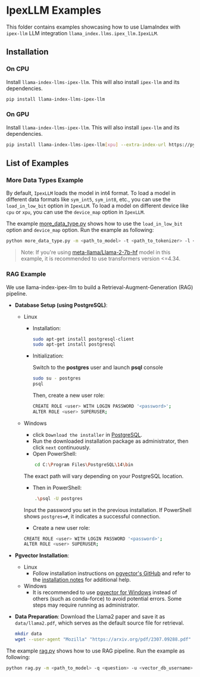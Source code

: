 # IpexLLM Examples

This folder contains examples showcasing how to use LlamaIndex with `ipex-llm` LLM integration `llama_index.llms.ipex_llm.IpexLLM`.

## Installation

### On CPU

Install `llama-index-llms-ipex-llm`. This will also install `ipex-llm` and its dependencies.

```bash
pip install llama-index-llms-ipex-llm
```

### On GPU

Install `llama-index-llms-ipex-llm`. This will also install `ipex-llm` and its dependencies.

```bash
pip install llama-index-llms-ipex-llm[xpu] --extra-index-url https://pytorch-extension.intel.com/release-whl/stable/xpu/us/
```

## List of Examples

### More Data Types Example

By default, `IpexLLM` loads the model in int4 format. To load a model in different data formats like `sym_int5`, `sym_int8`, etc., you can use the `load_in_low_bit` option in `IpexLLM`. To load a model on different device like `cpu` or `xpu`, you can use the `device_map` option in `IpexLLM`.

The example [more_data_type.py](./more_data_type.py) shows how to use the `load_in_low_bit` option and `device_map` option. Run the example as following:

```bash
python more_data_type.py -m <path_to_model> -t <path_to_tokenizer> -l <low_bit_format> -d <device>
```

> Note: If you're using [meta-llama/Llama-2-7b-hf](https://huggingface.co/meta-llama/Llama-2-7b-hf) model in this example, it is recommended to use transformers version
> <=4.34.

### RAG Example

We use llama-index-ipex-llm to build a Retrieval-Augment-Generation (RAG) pipeline.

- **Database Setup (using PostgreSQL)**:

  - Linux

    - Installation:
      ```bash
      sudo apt-get install postgresql-client
      sudo apt-get install postgresql
      ```
    - Initialization:

      Switch to the **postgres** user and launch **psql** console

      ```bash
      sudo su - postgres
      psql
      ```

      Then, create a new user role:

      ```bash
      CREATE ROLE <user> WITH LOGIN PASSWORD '<password>';
      ALTER ROLE <user> SUPERUSER;
      ```

  - Windows
    - click `Download the installer` in [PostgreSQL](https://www.postgresql.org/download/windows/).
    - Run the downloaded installation package as administrator, then click `next` continuously.
    - Open PowerShell:
    ```bash
        cd C:\Program Files\PostgreSQL\14\bin
    ```
    The exact path will vary depending on your PostgreSQL location.
    - Then in PowerShell:
    ```bash
        .\psql -U postgres
    ```
    Input the password you set in the previous installation. If PowerShell shows `postgres=#`, it indicates a successful connection.
    - Create a new user role:
    ```bash
    CREATE ROLE <user> WITH LOGIN PASSWORD '<password>';
    ALTER ROLE <user> SUPERUSER;
    ```

- **Pgvector Installation**:

  - Linux
    - Follow installation instructions on [pgvector's GitHub](https://github.com/pgvector/pgvector) and refer to the [installation notes](https://github.com/pgvector/pgvector#installation-notes) for additional help.
  - Windows
    - It is recommended to use [pgvector for Windows](https://github.com/pgvector/pgvector?tab=readme-ov-file#windows) instead of others (such as conda-force) to avoid potential errors. Some steps may require running as administrator.

- **Data Preparation**: Download the Llama2 paper and save it as `data/llama2.pdf`, which serves as the default source file for retrieval.
  ```bash
  mkdir data
  wget --user-agent "Mozilla" "https://arxiv.org/pdf/2307.09288.pdf" -O "data/llama2.pdf"
  ```

The example [rag.py](./rag.py) shows how to use RAG pipeline. Run the example as following:

```bash
python rag.py -m <path_to_model> -q <question> -u <vector_db_username> -p <vector_db_password> -e <path_to_embedding_model> -n <num_token> -t <path_to_tokenizer> -x <device>
```
